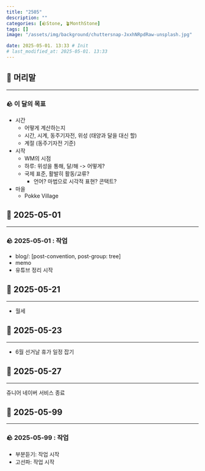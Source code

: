 ```yaml
---
title: "2505"
description: ""
categories: [🪨Stone, 🪴MonthStone]
tags: []
image: "/assets/img/background/chuttersnap-JxxhNRpdRaw-unsplash.jpg"

date: 2025-05-01. 13:33 # Init
# last_modified_at: 2025-05-01. 13:33
---
```


## 🗿 머리말

---

### 🪨 이 달의 목표

- 시간
  - 어떻게 계산하는지
  - 시간, 시계, 동주기자전, 위성 (태양과 달을 대신 할)
  - 계절 (동주기자전 기준)
- 시작
  - WM의 시점
  - 하루: 위성을 통해, 달/해 -> 어떻게?
  - 국제 표준, 활발히 활동/교류?
    - 언어? 마법으로 시각적 표현? 콘택트?
- 마을
  - Pokke Village

## 🗿 2025-05-01

---

### 🪨 2025-05-01 : 작업

- blog/: [post-convention, post-group: tree]
- memo
- 유튜브 정리 시작

## 🗿 2025-05-21

---

- 월세

## 🗿 2025-05-23

---

- 6월 선거날 휴가 일정 잡기

## 🗿 2025-05-27

---

쥬니어 네이버 서비스 종료  

## 🗿 2025-05-99

---

### 🪨 2025-05-99 : 작업

- 부분듣기: 작업 시작
- 고선파: 작업 시작
